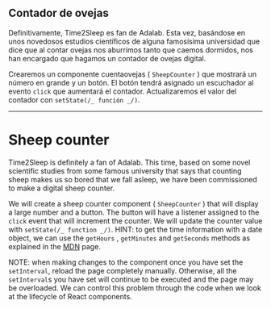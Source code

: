 ## Contador de ovejas

Definitivamente, Time2Sleep es fan de Adalab. Esta vez, basándose en unos novedosos estudios científicos de alguna famosísima universidad que dice que al contar ovejas nos aburrimos tanto que caemos dormidos, nos han encargado que hagamos un contador de ovejas digital.

Crearemos un componente cuentaovejas ( `SheepCounter` ) que mostrará un número en grande y un botón. El botón tendrá asignado un escuchador al evento `click` que aumentará el contador.
Actualizaremos el valor del contador con `setState(/_ función _/)`.

---

# Sheep counter

Time2Sleep is definitely a fan of Adalab. This time, based on some novel scientific studies from some famous university that says that counting sheep makes us so bored that we fall asleep, we have been commissioned to make a digital sheep counter.

We will create a sheep counter component ( `SheepCounter` ) that will display a large number and a button. The button will have a listener assigned to the `click` event that will increment the counter.
We will update the counter value with `setState(/_ function _/)`.
HINT: to get the time information with a date object, we can use the `getHours` , `getMinutes` and `getSeconds` methods as explained in the [MDN](https://developer.mozilla.org/en-US/docs/Web/JavaScript/Reference/Global_Objects/Date) page.

NOTE: when making changes to the component once you have set the `setInterval`, reload the page completely manually. Otherwise, all the `setInterval`s you have set will continue to be executed and the page may be overloaded. We can control this problem through the code when we look at the lifecycle of React components.
